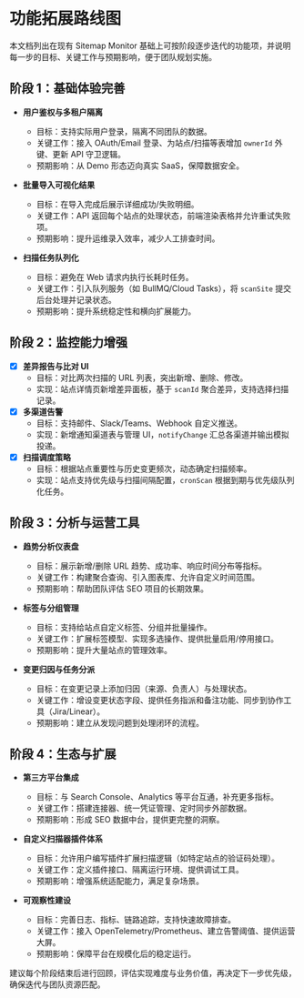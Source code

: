 # 功能拓展路线图

本文档列出在现有 Sitemap Monitor 基础上可按阶段逐步迭代的功能项，并说明每一步的目标、关键工作与预期影响，便于团队规划实施。

## 阶段 1：基础体验完善

- **用户鉴权与多租户隔离**
  - 目标：支持实际用户登录，隔离不同团队的数据。
  - 关键工作：接入 OAuth/Email 登录、为站点/扫描等表增加 `ownerId` 外键、更新 API 守卫逻辑。
  - 预期影响：从 Demo 形态迈向真实 SaaS，保障数据安全。

- **批量导入可视化结果**
  - 目标：在导入完成后展示详细成功/失败明细。
  - 关键工作：API 返回每个站点的处理状态，前端渲染表格并允许重试失败项。
  - 预期影响：提升运维录入效率，减少人工排查时间。

- **扫描任务队列化**
  - 目标：避免在 Web 请求内执行长耗时任务。
  - 关键工作：引入队列服务（如 BullMQ/Cloud Tasks），将 `scanSite` 提交后台处理并记录状态。
  - 预期影响：提升系统稳定性和横向扩展能力。

## 阶段 2：监控能力增强

- [x] **差异报告与比对 UI**
  - 目标：对比两次扫描的 URL 列表，突出新增、删除、修改。
  - 实现：站点详情页新增差异面板，基于 `scanId` 聚合差异，支持选择扫描记录。
- [x] **多渠道告警**
  - 目标：支持邮件、Slack/Teams、Webhook 自定义推送。
  - 实现：新增通知渠道表与管理 UI，`notifyChange` 汇总各渠道并输出模拟投递。
- [x] **扫描调度策略**
  - 目标：根据站点重要性与历史变更频次，动态确定扫描频率。
  - 实现：站点支持优先级与扫描间隔配置，`cronScan` 根据到期与优先级队列化任务。

## 阶段 3：分析与运营工具

- **趋势分析仪表盘**
  - 目标：展示新增/删除 URL 趋势、成功率、响应时间分布等指标。
  - 关键工作：构建聚合查询、引入图表库、允许自定义时间范围。
  - 预期影响：帮助团队评估 SEO 项目的长期效果。

- **标签与分组管理**
  - 目标：支持给站点自定义标签、分组并批量操作。
  - 关键工作：扩展标签模型、实现多选操作、提供批量启用/停用接口。
  - 预期影响：提升大量站点的管理效率。

- **变更归因与任务分派**
  - 目标：在变更记录上添加归因（来源、负责人）与处理状态。
  - 关键工作：增设变更状态字段、提供任务指派和备注功能、同步到协作工具（Jira/Linear）。
  - 预期影响：建立从发现问题到处理闭环的流程。

## 阶段 4：生态与扩展

- **第三方平台集成**
  - 目标：与 Search Console、Analytics 等平台互通，补充更多指标。
  - 关键工作：搭建连接器、统一凭证管理、定时同步外部数据。
  - 预期影响：形成 SEO 数据中台，提供更完整的洞察。

- **自定义扫描器插件体系**
  - 目标：允许用户编写插件扩展扫描逻辑（如特定站点的验证码处理）。
  - 关键工作：定义插件接口、隔离运行环境、提供调试工具。
  - 预期影响：增强系统适配能力，满足复杂场景。

- **可观察性建设**
  - 目标：完善日志、指标、链路追踪，支持快速故障排查。
  - 关键工作：接入 OpenTelemetry/Prometheus、建立告警阈值、提供运营大屏。
  - 预期影响：保障平台在规模化后的稳定运行。

建议每个阶段结束后进行回顾，评估实现难度与业务价值，再决定下一步优先级，确保迭代与团队资源匹配。
